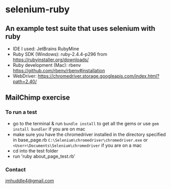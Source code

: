 # selenium-ruby
## An example test suite that uses selenium with ruby

- IDE I used: JetBrains RubyMine
- Ruby SDK (Windows): ruby-2.4.4-p296 from https://rubyinstaller.org/downloads/
- Ruby development (Mac): rbenv https://github.com/rbenv/rbenv#installation
- WebDriver: https://chromedriver.storage.googleapis.com/index.html?path=2.40/

## MailChimp exercise

### To run a test
- go to the terminal & run `bundle install` to get all the gems or use `gem install bundler` if you are on mac
- make sure you have the chromedriver installed in the directory specified in base_page.rb
`C:\Selenium\chromedriver\chromedriver.exe` or `<User>\Documents\Selenium\chromedriver` if you are on a mac
- cd into the test folder 
- run 'ruby about_page_test.rb'

### Contact
jmhuddle4@gmail.com
